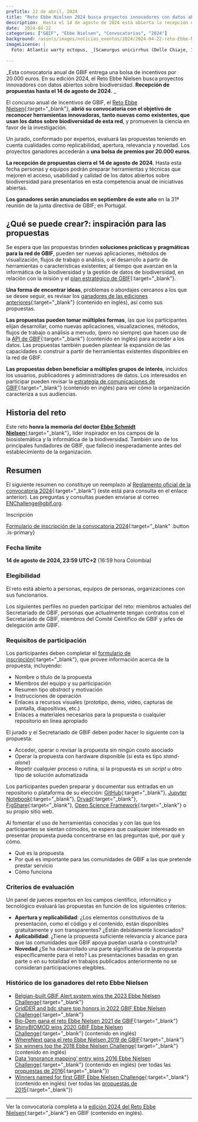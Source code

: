 ```yaml
---
preTitle: 22 de abril, 2024
title: "Reto Ebbe Nielsen 2024 busca proyectos innovadores con datos abiertos sobre biodiversidad"
description: _Hasta el 14 de agosto de 2024 está abierta la recepción de propuestas para el Reto Ebbe Nielsen de GBIF. Los proyectos de innovación con datos abiertos pueden participar por una bolsa de premios de 20.000 euros._
date:  2024-04-22
categories: ["GBIF", "Ebbe Nielsen", "Convocatorias", "2024"]
background: /assets/images/noticias_eventos/2024/2024-04-22-reto-Ebbe-Nielsen.png
imageLicense: |
  Foto: Atlantic warty octopus, _[Scaeurgus unicirrhus (Delle Chiaje, 1841)](https://www.gbif.org/es/species/9385151)_{:target="_blank"} from Cefalopodi viventi nel Golfo di Napoli (sistematica) 1986 via [Biodiversity Heritage Library](https://flic.kr/p/aixn3v){:target="_blank"}, no rights reserved under [CC0](https://creativecommons.org/publicdomain/mark/1.0/){:target="_blank"}.
  
---
```



_Esta convocatoria anual de GBIF entrega una bolsa de incentivos por 20.000 euros. En su edición 2024, el Reto Ebbe Nielsen busca proyectos innovadores con datos abiertos sobre biodiversidad. **Recepción de propuestas hasta el 14 de agosto de 2024**. _

El concurso anual de incentivos de GBIF, el [Reto Ebbe Nielsen](https://www.gbif.org/es/article/1G82GL7jw08kS0g6k6MuSa/reto-ebbe-nielsen){:target="_blank"}, **abrió su convocatoria con el objetivo de reconocer herramientas innovadoras, tanto nuevas como existentes, que usan los datos sobre biodiversidad de esta red**, y promueven la ciencia en favor de la investigación. 

Un jurado, conformado por expertos, evaluará las propuestas teniendo en cuenta cualidades como replicabilidad, apertura, relevancia y novedad. Los proyectos ganadores accederán a **una bolsa de premios por 20.000 euros**.

**La recepción de propuestas cierra el 14 de agosto de 2024**. Hasta esta fecha personas y equipos podrán preparar herramientas y técnicas que mejoren el acceso, usabilidad y calidad de los datos abiertos sobre biodiversidad para presentarlos en esta competencia anual de iniciativas abiertas.

**Los ganadores serán anunciados en septiembre de este año** en la 31ª reunión de la junta directiva de GBIF; en Portugal.


## ¿Qué se puede crear?: inspiración para las propuestas

Se espera que las propuestas brinden **soluciones prácticas y pragmáticas para la red de GBIF**, pueden ser nuevas aplicaciones, métodos de visualización, flujos de trabajo o análisis, o el desarrollo a partir de herramientas o características existentes; al tiempo que avanzan en la informática de la biodiversidad y la gestión de datos de biodiversidad, en relación con la misión y el [plan estratégico de GBIF](https://www.gbif.org/es/strategic-plan){:target="_blank"}.

**Una forma de encontrar ideas**, problemas o abordajes cercanos a los que se desee seguir, es revisar los [ganadores de las ediciones anteriores](https://www.gbif.org/news/1uT1VeEizvCuXgwpicaciq/2024-ebbe-nielsen-challenge-seeks-open-data-innovations-for-biodiversity#previous){:target="_blank"} (contenido en inglés), así como sus propuestas.

**Las propuestas pueden tomar múltiples formas**, las que los participantes elijan desarrollar, como nuevas aplicaciones, visualizaciones, métodos, flujos de trabajo o análisis a menudo, (pero no siempre) que hacen uso de la [API de GBIF](https://www.gbif.org/es/developer/summary){:target="_blank"} (contenido en inglés) para acceder a los datos. Las propuestas también pueden plantear la expansión de las capacidades o construir a partir de herramientas existentes disponibles en la red de GBIF. 

**Las propuestas deben beneficiar a múltiples grupos de interés**, incluidos los usuarios, publicadores y administradores de datos. Los interesados en participar pueden revisar la [estrategia de comunicaciones de GBIF](https://www.gbif.org/es/document/80926){:target="_blank"} (contenido en inglés) para ver cómo la organización caracteriza a sus audiencias.


## Historia del reto

Este reto **honra la memoria del doctor [Ebbe Schmidt Nielsen](https://en.wikipedia.org/wiki/Ebbe_Nielsen)**{:target="_blank"}**,** líder inspirador en los campos de la biosistemática y la informática de la biodiversidad. También uno de los principales fundadores de GBIF, que falleció inesperadamente antes del establecimiento de la organización.


## Resumen

El siguiente resumen no constituye un reemplazo al [Reglamento oficial de la convocatoria 2024](https://www.gbif.org/awards/ebbe-2024-rules){:target="_blank"} (este está para consulta en el enlace anterior). Las preguntas y consultas pueden enviarse al correo [ENChallenge@gbif.org](mailto:ENChallenge@gbif.org).

Inscripción

[Formulario de inscripción de la convocatoria 2024](https://bit.ly/ebbe-2024){:target="_blank" .button .is-primary}


### Fecha límite

**14 de agosto de 2024, 23:59 UTC+2** (16:59 hora Colombia)


### Elegibilidad

El reto está abierto a personas, equipos de personas, organizaciones con sus funcionarios.

Los siguientes perfiles no pueden participar del reto: miembros actuales del Secretariado de GBIF, personas que actualmente tengan contratos con el Secretariado de GBIF, miembros del Comité Ceintífico de GBIF y jefes de delegación ante GBIF.


### Requisitos de participación

Los participantes deben completar el [formulario de inscripción](https://bit.ly/ebbe-2024){:target="_blank"}, que provee información acerca de la propuesta, incluyendo: 



* Nombre o título de la propuesta
* Miembros del equipo y su participación
* Resumen tipo _abstract_ y motivación
* Instrucciones de operación
* Enlaces a recursos visuales (prototipo, demo, video, capturas de pantalla, diapositivas, etc.)
* Enlaces a materiales necesarios para la propuesta o cualquier repositorio en línea apropiado

El jurado y el Secretariado de GBIF deben poder hacer lo siguiente con la propuesta:



* Acceder, operar o revisar la propuesta sin ningún costo asociado
* Operar la propuesta con hardware disponible (si esta es tipo _stand-alone_)
* Repetir cualquier proceso o rutina, si la propuesta es un _script_ u otro tipo de solución automatizada

Los participantes pueden preparar y documentar sus entradas en un repositorio o plataforma de su elección: [GitHub](https://github.com/){:target="_blank"}, [Jupyter Notebook](http://jupyter.org/){:target="_blank"}, [Dryad](https://www.datadryad.org/){:target="_blank"}, [FigShare](https://figshare.com/){:target="_blank"}, [Open Science Framework](https://osf.io/){:target="_blank"} o su propio sitio web.

Al fomentar el uso de herramientas conocidas y con las que los participantes se sientan cómodos, se espera que cualquier interesado en presentar propuesta pueda concentrarse en las preguntas qué, por qué y cómo.



* Qué es la propuesta
* Por qué es importante para las comunidades de GBIF a las que pretende prestar servicio
* Cómo funciona


### Criterios de evaluación

Un panel de jueces expertos en los campos científico, informático y tecnológico evaluará las propuestas en función de los siguientes criterios:



* **Apertura y replicabilidad**: ¿Los elementos constitutivos de la presentación, como el código y el contenido, están disponibles gratuitamente y son transparentes? ¿Están debidamente licenciados?
* **Aplicabilidad**: ¿Tiene la propuesta suficiente relevancia y alcance para que las comunidades que GBIF apoya puedan usarla o construirla?
* **Novedad** ¿Se ha desarrollado una parte significativa de la propuesta específicamente para el reto? Las presentaciones basadas en gran parte o en su totalidad en trabajos publicados anteriormente no se consideran participaciones elegibles.


### Histórico de los ganadores del reto Ebbe Nielsen



* [Belgian-built GBIF Alert system wins the 2023 Ebbe Nielsen Challenge](https://www.gbif.org/news/EQgUzZ4YA75BSeLs1naI9/belgian-built-gbif-alert-system-wins-the-2023-ebbe-nielsen-challenge){:target="_blank"}
* [GridDER and bdc share top honors in 2022 GBIF Ebbe Nielsen Challenge](https://www.gbif.org/es/news/6J94JrRZtDCPhUZMMiTALq/gridder-and-bdc-share-top-honors-in-2022-gbif-ebbe-nielsen-challenge){:target="_blank"}
* [Bio-Dem gana el reto Ebbe Nielsen 2021 de GBIF](https://www.gbif.org/es/news/QWLleXqOFkDOGR4Oxaj94/){:target="_blank"}
* [ShinyBIOMOD wins 2020 GBIF Ebbe Nielsen Challenge](https://www.gbif.org/es/news/AcT155L4KYZ5RxsfDnGGt/){:target="_blank"}  (contenido en inglés)
* [WhereNext gana el reto Ebbe Nielsen 2019 de GBIF](https://www.gbif.org/es/news/2mixX9oDrJI2W3AqPFOxI3/){:target="_blank"}
* [Six winners top the 2018 Ebbe Nielsen Challenge](https://www.gbif.org/es/news/4TuHBNfycgO4GEMOKkMi4u/){:target="_blank"} (contenido en inglés)
* [Data ‘ignorance mapping’ entry wins 2016 Ebbe Nielsen Challenge](https://www.gbif.org/es/news/82914/){:target="_blank"} (contenido en inglés) (ver todas las [propuestas de 2016](https://gbif2016.devpost.com/submissions){:target="_blank"})
* [Winners named for first GBIF Ebbe Nielsen Challenge](https://www.gbif.org/es/news/82409/){:target="_blank"} (contenido en inglés) (ver todas las [propuestas de 2015](https://gbif.devpost.com/submissions){:target="_blank"})


---

Ver la convocatoria completa a la [edición 2024 del Reto Ebbe Nielsen](https://www.gbif.org/news/1uT1VeEizvCuXgwpicaciq/2024-ebbe-nielsen-challenge-seeks-open-data-innovations-for-biodiversity){:target="_blank"} en GBIF (contenido en inglés).
